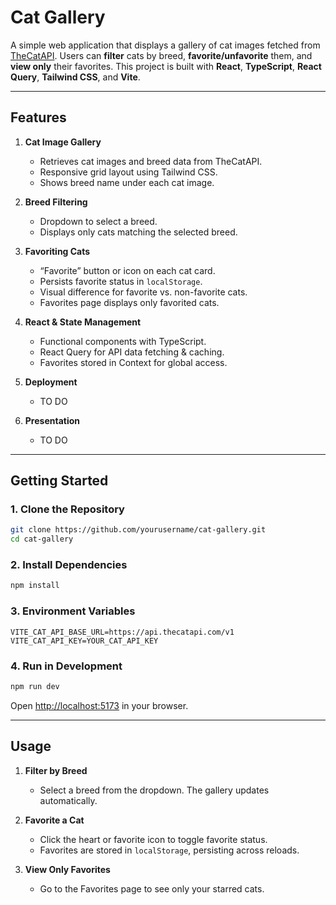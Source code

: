 # **Cat Gallery**

A simple web application that displays a gallery of cat images fetched from [TheCatAPI](https://thecatapi.com/). Users can **filter** cats by breed, **favorite/unfavorite** them, and **view only** their favorites. This project is built with **React**, **TypeScript**, **React Query**, **Tailwind CSS**, and **Vite**.

---

## **Features**

1. **Cat Image Gallery**

   - Retrieves cat images and breed data from TheCatAPI.
   - Responsive grid layout using Tailwind CSS.
   - Shows breed name under each cat image.

2. **Breed Filtering**

   - Dropdown to select a breed.
   - Displays only cats matching the selected breed.

3. **Favoriting Cats**

   - “Favorite” button or icon on each cat card.
   - Persists favorite status in `localStorage`.
   - Visual difference for favorite vs. non-favorite cats.
   - Favorites page displays only favorited cats.

4. **React & State Management**

   - Functional components with TypeScript.
   - React Query for API data fetching & caching.
   - Favorites stored in Context for global access.

5. **Deployment**

   - TO DO

6. **Presentation**
   - TO DO

---

## **Getting Started**

### 1. Clone the Repository

```bash
git clone https://github.com/yourusername/cat-gallery.git
cd cat-gallery
```

### 2. Install Dependencies

```bash
npm install
```

### 3. Environment Variables

```
VITE_CAT_API_BASE_URL=https://api.thecatapi.com/v1
VITE_CAT_API_KEY=YOUR_CAT_API_KEY
```

### 4. Run in Development

```bash
npm run dev
```

Open [http://localhost:5173](http://localhost:5173) in your browser.

---

## **Usage**

1. **Filter by Breed**

   - Select a breed from the dropdown. The gallery updates automatically.

2. **Favorite a Cat**

   - Click the heart or favorite icon to toggle favorite status.
   - Favorites are stored in `localStorage`, persisting across reloads.

3. **View Only Favorites**
   - Go to the Favorites page to see only your starred cats.
